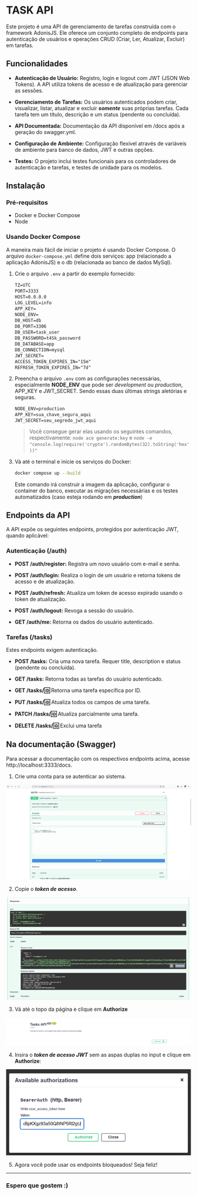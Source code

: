 # TASK API

Este projeto é uma API de gerenciamento de tarefas construída com o framework AdonisJS. Ele oferece um conjunto completo de endpoints para autenticação de usuários e operações CRUD (Criar, Ler, Atualizar, Excluir) em tarefas.

## Funcionalidades

- **Autenticação de Usuário:** Registro, login e logout com JWT (JSON Web Tokens). A API utiliza tokens de acesso e de atualização para gerenciar as sessões.

- **Gerenciamento de Tarefas:** Os usuários autenticados podem criar, visualizar, listar, atualizar e excluir ***somente*** suas próprias tarefas. Cada tarefa tem um título, descrição e um status (pendente ou concluída).

- **API Documentada:** Documentação da API disponível em /docs após a geração do swagger.yml.

- **Configuração de Ambiente:** Configuração flexível através de variáveis de ambiente para banco de dados, JWT e outras opções.

- **Testes:** O projeto inclui testes funcionais para os controladores de autenticação e tarefas, e testes de unidade para os modelos.

## Instalação

### Pré-requisitos

- Docker e Docker Compose
- Node

### Usando Docker Compose

A maneira mais fácil de iniciar o projeto é usando Docker Compose. O arquivo `docker-compose.yml` define dois serviços: app (relacionado a aplicação AdonisJS) e o db (relacionada ao banco de dados MySql).

1. Crie o arquivo `.env` a partir do exemplo fornecido:

    ```
    TZ=UTC
    PORT=3333
    HOST=0.0.0.0
    LOG_LEVEL=info
    APP_KEY=
    NODE_ENV=
    DB_HOST=db
    DB_PORT=3306
    DB_USER=task_user
    DB_PASSWORD=t4Sk_password
    DB_DATABASE=app
    DB_CONNECTION=mysql
    JWT_SECRET=
    ACCESS_TOKEN_EXPIRES_IN="15m"
    REFRESH_TOKEN_EXPIRES_IN="7d"
    ```

2. Preencha o arquivo `.env` com as configurações necessárias, especialmente **NODE_ENV** que pode ser *development* ou *production*,
APP_KEY e JWT_SECRET. Sendo essas duas últimas strings aletórias e seguras.

    ```
    NODE_ENV=production
    APP_KEY=sua_chave_segura_aqui
    JWT_SECRET=seu_segredo_jwt_aqui
    ```

    > Você consegue gerar elas usando os seguintes comandos, respectivamente: `node ace generate:key` e `node -e "console.log(require('crypto').randomBytes(32).toString('hex'))"`

3. Vá até o terminal e inicie os serviços do Docker:

    ```bash
    docker compose up --build
    ```

    Este comando irá construir a imagem da aplicação, configurar o container do banco, executar as migrações necessárias e os testes automatizados (caso esteja rodando em ***production***)

## Endpoints da API

A API expõe os seguintes endpoints, protegidos por autenticação JWT, quando aplicável:

### Autenticação (/auth)

- **POST /auth/register:** Registra um novo usuário com e-mail e senha.

- **POST /auth/login:** Realiza o login de um usuário e retorna tokens de acesso e de atualização.

- **POST /auth/refresh:** Atualiza um token de acesso expirado usando o token de atualização.

- **POST /auth/logout:** Revoga a sessão do usuário.

- **GET /auth/me:** Retorna os dados do usuário autenticado.

### Tarefas (/tasks)

Estes endpoints exigem autenticação.

- **POST /tasks:** Cria uma nova tarefa. Requer title, description e status (pendente ou concluída).

- **GET /tasks:** Retorna todas as tarefas do usuário autenticado.

- **GET /tasks/:id:** Retorna uma tarefa específica por ID.

- **PUT /tasks/:id:** Atualiza todos os campos de uma tarefa.

- **PATCH /tasks/:id:** Atualiza parcialmente uma tarefa.

- **DELETE /tasks/:id:** Exclui uma tarefa


## Na documentação (Swagger)

Para acessar a documentação com os respectivos endpoints acima, acesse http://localhost:3333/docs.

1. Crie uma conta para se autenticar ao sistema.

![alt text](imgs/image.png)

2. Copie o ***token de acesso***.

![alt text](imgs/image-1.png)

3. Vá até o topo da página e clique em **Authorize**

![alt text](imgs/image-2.png)

4. Insira o ***token de acesso JWT*** sem as aspas duplas no input e clique em **Authorize**:

![alt text](imgs/image-3.png)

5. Agora você pode usar os endpoints bloqueados! Seja feliz!

---

### Espero que gostem :)